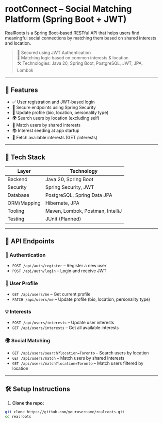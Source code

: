 # rootConnect – Social Matching Platform (Spring Boot + JWT)

RealRoots is a Spring Boot–based RESTful API that helps users find meaningful social connections by matching them based on shared interests and location.

> 🔐 Secured using JWT Authentication  
> 🧭 Matching logic based on common interests & location  
> 🛠️ Technologies: Java 20, Spring Boot, PostgreSQL, JWT, JPA, Lombok

---

## 📌 Features

- ✅ User registration and JWT-based login
- 🔐 Secure endpoints using Spring Security
- 🧬 Update profile (bio, location, personality type)
- 🌍 Search users by location (excluding self)
- 🎯 Match users by shared interests
- 📚 Interest seeding at app startup
- 📜 Fetch available interests (GET /interests)

---

## 🔧 Tech Stack

| Layer         | Technology                      |
|---------------|----------------------------------|
| Backend       | Java 20, Spring Boot             |
| Security      | Spring Security, JWT             |
| Database      | PostgreSQL, Spring Data JPA      |
| ORM/Mapping   | Hibernate, JPA                   |
| Tooling       | Maven, Lombok, Postman, IntelliJ |
| Testing       | JUnit (Planned)                  |

---

## 🚀 API Endpoints

### 🔐 Authentication

- `POST /api/auth/register` – Register a new user
- `POST /api/auth/login` – Login and receive JWT

### 👤 User Profile

- `GET /api/users/me` – Get current profile
- `PATCH /api/users/me` – Update profile (bio, location, personality type)

### 💡 Interests

- `POST /api/users/interests` – Update user interests
- `GET /api/users/interests` – Get all available interests

### 🌍 Social Matching

- `GET /api/users/search?location=Toronto` – Search users by location
- `GET /api/users/match` – Match users by shared interests
- `GET /api/users/match?location=Toronto` – Match users filtered by location

---

## 🛠 Setup Instructions

1. **Clone the repo:**

```bash
git clone https://github.com/yourusername/realroots.git
cd realroots
